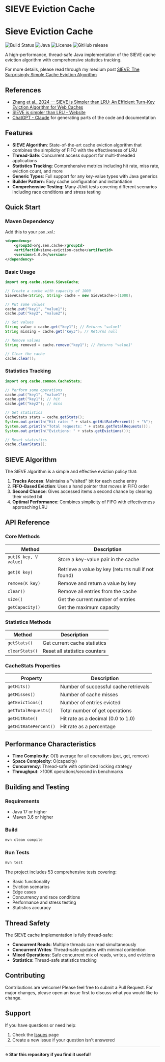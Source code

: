 # SIEVE Eviction Cache

# Sieve Eviction Cache

![Build Status](https://github.com/Navaneethsen/sieve-eviction-cache/workflows/Java%20CI%20with%20Maven/badge.svg)
![Java](https://img.shields.io/badge/Java-17-orange)
![License](https://img.shields.io/github/license/Navaneethsen/sieve-eviction-cache)
![GitHub release](https://img.shields.io/github/v/release/Navaneethsen/sieve-eviction-cache)


A high-performance, thread-safe Java implementation of the SIEVE cache eviction algorithm with comprehensive statistics tracking.

For more details, please read through my medium post [SIEVE: The Surprisingly Simple Cache Eviction Algorithm](https://navaneethsen.medium.com/sieve-the-surprisingly-simple-cache-eviction-algorithm-525b2b7ba3b2)

## References
- [Zhang et al., 2024 — SIEVE is Simpler than LRU: An Efficient Turn-Key Eviction Algorithm for Web Caches](https://junchengyang.com/publication/nsdi24-SIEVE.pdf)
- [SIEVE is simpler than LRU - Website](https://cachemon.github.io/SIEVE-website/blog/2023/12/17/sieve-is-simpler-than-lru/)
- [ChatGPT - Claude](https://claude.ai) for generating parts of the code and documentation

## Features

- **SIEVE Algorithm**: State-of-the-art cache eviction algorithm that combines the simplicity of FIFO with the effectiveness of LRU
- **Thread-Safe**: Concurrent access support for multi-threaded applications
- **Statistics Tracking**: Comprehensive metrics including hit rate, miss rate, eviction count, and more
- **Generic Types**: Full support for any key-value types with Java generics
- **Builder Pattern**: Easy cache configuration and instantiation
- **Comprehensive Testing**: Many JUnit tests covering different scenarios including race conditions and stress testing

## Quick Start

### Maven Dependency

Add this to your `pom.xml`:

```xml
<dependency>
    <groupId>org.sen.cache</groupId>
    <artifactId>sieve-eviction-cache</artifactId>
    <version>1.0.0</version>
</dependency>
```

### Basic Usage

```java
import org.cache.sieve.SieveCache;

// Create a cache with capacity of 1000
SieveCache<String, String> cache = new SieveCache<>(1000);

// Put some values
cache.put("key1", "value1");
cache.put("key2", "value2");

// Get values
String value = cache.get("key1"); // Returns "value1"
String missing = cache.get("key3"); // Returns null

// Remove values
String removed = cache.remove("key1"); // Returns "value1"

// Clear the cache
cache.clear();
```

### Statistics Tracking

```java
import org.cache.common.CacheStats;

// Perform some operations
cache.put("key1", "value1");
cache.get("key1"); // hit
cache.get("key2"); // miss

// Get statistics
CacheStats stats = cache.getStats();
System.out.println("Hit rate: " + stats.getHitRatePercent() + "%");
System.out.println("Total requests: " + stats.getTotalRequests());
System.out.println("Evictions: " + stats.getEvictions());

// Reset statistics
cache.clearStats();
```

## SIEVE Algorithm

The SIEVE algorithm is a simple and effective eviction policy that:

1. **Tracks Access**: Maintains a "visited" bit for each cache entry
2. **FIFO-Based Eviction**: Uses a hand pointer that moves in FIFO order
3. **Second Chance**: Gives accessed items a second chance by clearing their visited bit
4. **Optimal Performance**: Combines simplicity of FIFO with effectiveness approaching LRU


## API Reference

### Core Methods

| Method | Description |
|--------|-------------|
| `put(K key, V value)` | Store a key-value pair in the cache |
| `get(K key)` | Retrieve a value by key (returns null if not found) |
| `remove(K key)` | Remove and return a value by key |
| `clear()` | Remove all entries from the cache |
| `size()` | Get the current number of entries |
| `getCapacity()` | Get the maximum capacity |

### Statistics Methods

| Method | Description |
|--------|-------------|
| `getStats()` | Get current cache statistics |
| `clearStats()` | Reset all statistics counters |

### CacheStats Properties

| Property | Description |
|----------|-------------|
| `getHits()` | Number of successful cache retrievals |
| `getMisses()` | Number of cache misses |
| `getEvictions()` | Number of entries evicted |
| `getTotalRequests()` | Total number of get operations |
| `getHitRate()` | Hit rate as a decimal (0.0 to 1.0) |
| `getHitRatePercent()` | Hit rate as a percentage |

## Performance Characteristics

- **Time Complexity**: O(1) average for all operations (put, get, remove)
- **Space Complexity**: O(capacity) 
- **Concurrency**: Thread-safe with optimized locking strategy
- **Throughput**: >100K operations/second in benchmarks

## Building and Testing

### Requirements

- Java 17 or higher
- Maven 3.6 or higher

### Build

```bash
mvn clean compile
```

### Run Tests

```bash
mvn test
```

The project includes 53 comprehensive tests covering:
- Basic functionality
- Eviction scenarios  
- Edge cases
- Concurrency and race conditions
- Performance and stress testing
- Statistics accuracy


## Thread Safety

The SIEVE cache implementation is fully thread-safe:

- **Concurrent Reads**: Multiple threads can read simultaneously
- **Concurrent Writes**: Thread-safe updates with minimal contention
- **Mixed Operations**: Safe concurrent mix of reads, writes, and evictions
- **Statistics**: Thread-safe statistics tracking


## Contributing

Contributions are welcome! Please feel free to submit a Pull Request. For major changes, please open an issue first to discuss what you would like to change.


## Support

If you have questions or need help:

1. Check the [Issues](https://github.com/Navaneethsen/sieve-eviction-cache/issues) page
2. Create a new issue if your question isn't answered

---

**⭐ Star this repository if you find it useful!**
